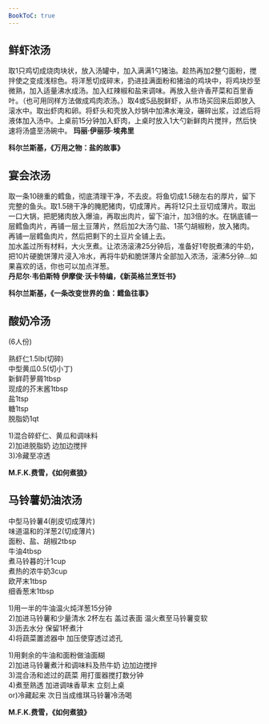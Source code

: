 ```yaml
---
BookToC: true
---
```


## 鲜虾浓汤

取1只鸡切成烧肉块状，放入汤罐中，加入满满1勺猪油。趁热再加2整勺面粉，搅拌使之变成浅棕色。将洋葱切成碎末，扔进挂满面粉和猪油的鸡块中，将鸡块炒至微熟，加入适量沸水成汤。加入红辣椒和盐来调味。再放入些许香芹菜和百里香叶。（也可用同样方法做成鸡肉浓汤。）取4或5品脱鲜虾，从市场买回来后即放入滚水中。取出虾肉和卵。将虾头和壳放入炒锅中加沸水淹没，碾碎出浆，过滤后将液体加入汤中。上桌前15分钟加入虾肉，上桌时放入1大勺新鲜肉片搅拌，然后快速将汤盛至汤碗中。
**玛丽·伊丽莎·埃弗里**

**科尔兰斯基，《万用之物：盐的故事》**

## 宴会浓汤

取一条10磅重的鳕鱼，彻底清理干净，不去皮。将鱼切成1.5磅左右的厚片，留下完整的鱼头。取1.5磅干净的腌肥猪肉，切成薄片。再将12只土豆切成薄片。取出一口大锅，把肥猪肉放入爆油，再取出肉片，留下油汁，加3倍的水。在锅底铺一层鳕鱼肉片，再铺一层土豆薄片，然后加2大汤勺盐、1茶勺胡椒粉，放入猪肉。再铺一层鳕鱼肉片，然后把剩下的土豆片全铺上去。  
加水盖过所有材料，大火烹煮。让浓汤滚沸25分钟后，准备好1夸脱煮沸的牛奶，把10片硬脆饼薄片浸入冷水，再将牛奶和脆饼薄片全部加入浓汤，滚沸5分钟…如果喜欢的话，你也可以加点洋葱。  
**丹尼尔·韦伯斯特 伊摩俊·沃卡特编，《新英格兰烹饪书》**

**科尔兰斯基，《一条改变世界的鱼：鳕鱼往事》**

## 酸奶冷汤

(6人份)

熟虾仁1.5lb(切碎)  
中型黄瓜0.5(切小丁)  
新鲜莳萝屑1tbsp  
现成的芥末酱1tbsp  
盐1tsp  
糖1tsp  
脱脂奶1qt

1)混合碎虾仁、黄瓜和调味料  
2)加进脱脂奶 边加边搅拌  
3)冷藏至凉透

**M.F.K.费雪，《如何煮狼》**

## 马铃薯奶油浓汤

中型马铃薯4(削皮切成薄片)  
味道温和的洋葱2(切成薄片)  
面粉、盐、胡椒2tbsp  
牛油4tbsp  
煮马铃暮的汁1cup  
煮热的浓牛奶3cup  
欧芹末1tbsp  
细香葱末1tbsp

1)用一半的牛油温火炖洋葱15分钟  
2)加进马铃薯和少量清水 2杯左右 盖过表面 温火煮至马铃薯变软  
3)沥去水分 保留1杯煮汁  
4)将蔬菜置滤器中 加压使穿透过滤孔

1)用剩余的牛油和面粉做油面糊  
2)加进马铃薯煮汁和调味料及热牛奶 边加边搅拌  
3)混合汤和滤过的蔬菜 用打蛋器搅打数分钟  
4)煮至熟透 加进调味香草末 立刻上桌  
or)冷藏起来 次日当成维琪马铃薯冷汤喝

**M.F.K.费雪，《如何煮狼》**